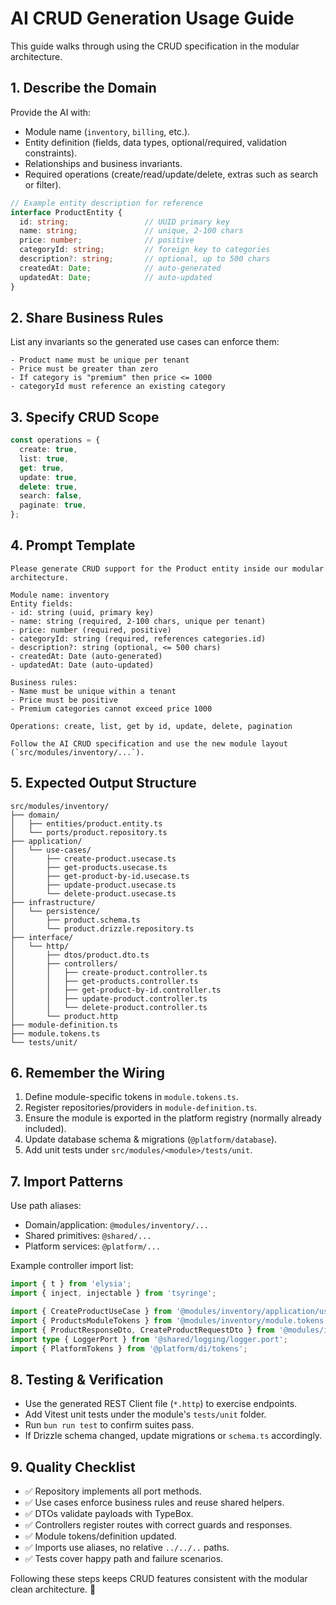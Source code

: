 # AI CRUD Generation Usage Guide

This guide walks through using the CRUD specification in the modular architecture.

## 1. Describe the Domain

Provide the AI with:
- Module name (`inventory`, `billing`, etc.).
- Entity definition (fields, data types, optional/required, validation constraints).
- Relationships and business invariants.
- Required operations (create/read/update/delete, extras such as search or filter).

```typescript
// Example entity description for reference
interface ProductEntity {
  id: string;                 // UUID primary key
  name: string;               // unique, 2-100 chars
  price: number;              // positive
  categoryId: string;         // foreign key to categories
  description?: string;       // optional, up to 500 chars
  createdAt: Date;            // auto-generated
  updatedAt: Date;            // auto-updated
}
```

## 2. Share Business Rules

List any invariants so the generated use cases can enforce them:

```text
- Product name must be unique per tenant
- Price must be greater than zero
- If category is "premium" then price <= 1000
- categoryId must reference an existing category
```

## 3. Specify CRUD Scope

```typescript
const operations = {
  create: true,
  list: true,
  get: true,
  update: true,
  delete: true,
  search: false,
  paginate: true,
};
```

## 4. Prompt Template

```
Please generate CRUD support for the Product entity inside our modular architecture.

Module name: inventory
Entity fields:
- id: string (uuid, primary key)
- name: string (required, 2-100 chars, unique per tenant)
- price: number (required, positive)
- categoryId: string (required, references categories.id)
- description?: string (optional, <= 500 chars)
- createdAt: Date (auto-generated)
- updatedAt: Date (auto-updated)

Business rules:
- Name must be unique within a tenant
- Price must be positive
- Premium categories cannot exceed price 1000

Operations: create, list, get by id, update, delete, pagination

Follow the AI CRUD specification and use the new module layout (`src/modules/inventory/...`).
```

## 5. Expected Output Structure

```
src/modules/inventory/
├── domain/
│   ├── entities/product.entity.ts
│   └── ports/product.repository.ts
├── application/
│   └── use-cases/
│       ├── create-product.usecase.ts
│       ├── get-products.usecase.ts
│       ├── get-product-by-id.usecase.ts
│       ├── update-product.usecase.ts
│       └── delete-product.usecase.ts
├── infrastructure/
│   └── persistence/
│       ├── product.schema.ts
│       └── product.drizzle.repository.ts
├── interface/
│   └── http/
│       ├── dtos/product.dto.ts
│       ├── controllers/
│       │   ├── create-product.controller.ts
│       │   ├── get-products.controller.ts
│       │   ├── get-product-by-id.controller.ts
│       │   ├── update-product.controller.ts
│       │   └── delete-product.controller.ts
│       └── product.http
├── module-definition.ts
├── module.tokens.ts
└── tests/unit/
```

## 6. Remember the Wiring

1. Define module-specific tokens in `module.tokens.ts`.
2. Register repositories/providers in `module-definition.ts`.
3. Ensure the module is exported in the platform registry (normally already included).
4. Update database schema & migrations (`@platform/database`).
5. Add unit tests under `src/modules/<module>/tests/unit`.

## 7. Import Patterns

Use path aliases:
- Domain/application: `@modules/inventory/...`
- Shared primitives: `@shared/...`
- Platform services: `@platform/...`

Example controller import list:

```typescript
import { t } from 'elysia';
import { inject, injectable } from 'tsyringe';

import { CreateProductUseCase } from '@modules/inventory/application/use-cases/create-product.usecase';
import { ProductsModuleTokens } from '@modules/inventory/module.tokens';
import { ProductResponseDto, CreateProductRequestDto } from '@modules/inventory/interface/http/dtos/product.dto';
import type { LoggerPort } from '@shared/logging/logger.port';
import { PlatformTokens } from '@platform/di/tokens';
```

## 8. Testing & Verification

- Use the generated REST Client file (`*.http`) to exercise endpoints.
- Add Vitest unit tests under the module's `tests/unit` folder.
- Run `bun run test` to confirm suites pass.
- If Drizzle schema changed, update migrations or `schema.ts` accordingly.

## 9. Quality Checklist

- ✅ Repository implements all port methods.
- ✅ Use cases enforce business rules and reuse shared helpers.
- ✅ DTOs validate payloads with TypeBox.
- ✅ Controllers register routes with correct guards and responses.
- ✅ Module tokens/definition updated.
- ✅ Imports use aliases, no relative `../../..` paths.
- ✅ Tests cover happy path and failure scenarios.

Following these steps keeps CRUD features consistent with the modular clean architecture. 🚀

